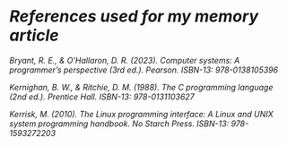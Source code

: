 # *References used for my memory article*
*Bryant, R. E., & O'Hallaron, D. R. (2023). Computer systems: A programmer’s perspective (3rd ed.). Pearson. ISBN-13: 978-0138105396* 

*Kernighan, B. W., & Ritchie, D. M. (1988). The C programming language (2nd ed.). Prentice Hall. ISBN-13: 978-0131103627*

*Kerrisk, M. (2010). The Linux programming interface: A Linux and UNIX system programming handbook. No Starch Press. ISBN-13: 978-1593272203*
